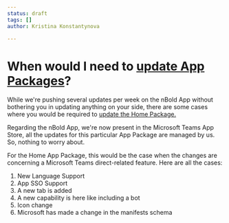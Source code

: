 ```yaml
---
status: draft
tags: []
author: Kristina Konstantynova

---
```

# **When would I need to** [**update App Packages**](https://docs.nbold.co/quickstart/update-app-packages.html)**?**

While we're pushing several updates per week on the nBold App without bothering you in updating anything on your side, there are some cases where you would be required to [update the Home Package.](https://docs.nbold.co/quickstart/update-app-packages.html)

Regarding the nBold App, we're now present in the Microsoft Teams App Store, all the updates for this particular App Package are managed by us. So, nothing to worry about.

For the Home App Package, this would be the case when the changes are concerning a Microsoft Teams direct-related feature. Here are all the cases:

1. New Language Support
2. App SSO Support
3. A new tab is added
4. A new capability is here like including a bot
5. Icon change
6. Microsoft has made a change in the manifests schema